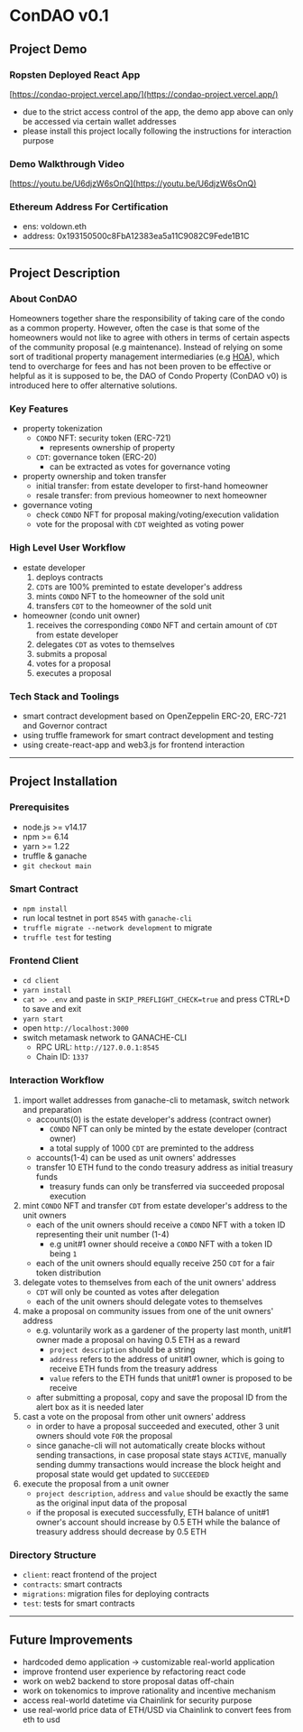 # ConDAO v0.1

## Project Demo

### Ropsten Deployed React App
[https://condao-project.vercel.app/](https://condao-project.vercel.app/)
- due to the strict access control of the app, the demo app above can only be accessed via certain wallet addresses
- please install this project locally following the instructions for interaction purpose

### Demo Walkthrough Video
[https://youtu.be/U6djzW6sOnQ](https://youtu.be/U6djzW6sOnQ)

### Ethereum Address For Certification
- ens: voldown.eth
- address: 0x193150500c8FbA12383ea5a11C9082C9Fede1B1C

---

## Project Description

### About ConDAO
Homeowners together share the responsibility of taking care of the condo as a common property. However, often the case is that some of the homeowners would not like to agree with others in terms of certain aspects of the community proposal (e.g maintenance). Instead of relying on some sort of traditional property management intermediaries (e.g [HOA](https://en.wikipedia.org/wiki/Homeowner_association)), which tend to overcharge for fees and has not been proven to be effective or helpful as it is supposed to be, the DAO of Condo Property (ConDAO v0) is introduced here to offer alternative solutions.

### Key Features
- property tokenization
    - `CONDO` NFT: security token (ERC-721)
        - represents ownership of property 
    - `CDT`: governance token (ERC-20)
        - can be extracted as votes for governance voting 
- property ownership and token transfer
    - initial transfer: from estate developer to first-hand homeowner
    - resale transfer: from previous homeowner to next homeowner
- governance voting
    - check `CONDO` NFT for proposal making/voting/execution validation
    - vote for the proposal with `CDT` weighted as voting power

### High Level User Workflow
- estate developer
    1. deploys contracts
    2. `CDT`s are 100% preminted to estate developer's address
    3. mints `CONDO` NFT to the homeowner of the sold unit
    4. transfers `CDT` to the homeowner of the sold unit
- homeowner (condo unit owner)
    1. receives the corresponding `CONDO` NFT and certain amount of `CDT` from estate developer
    2. delegates `CDT` as votes to themselves
    3. submits a proposal
    4. votes for a proposal
    5. executes a proposal

### Tech Stack and Toolings
- smart contract development based on OpenZeppelin ERC-20, ERC-721 and Governor contract
- using truffle framework for smart contract development and testing
- using create-react-app and web3.js for frontend interaction

---

## Project Installation

### Prerequisites
- node.js >= v14.17
- npm >= 6.14
- yarn >= 1.22
- truffle & ganache
- `git checkout main`

### Smart Contract
- `npm install`
- run local testnet in port `8545` with `ganache-cli`
- `truffle migrate --network development` to migrate
- `truffle test` for testing

### Frontend Client
- `cd client`
- `yarn install`
- `cat >> .env` and paste in `SKIP_PREFLIGHT_CHECK=true` and press CTRL+D to save and exit
- `yarn start`
- open `http://localhost:3000`
- switch metamask network to GANACHE-CLI
    - RPC URL: `http://127.0.0.1:8545`
    - Chain ID: `1337`

### Interaction Workflow
1. import wallet addresses from ganache-cli to metamask, switch network and preparation
    - accounts(0) is the estate developer's address (contract owner)
        - `CONDO` NFT can only be minted by the estate developer (contract owner)
        - a total supply of 1000 `CDT` are preminted to the address
    - accounts(1-4) can be used as unit owners' addresses
    - transfer 10 ETH fund to the condo treasury address as initial treasury funds
        - treasury funds can only be transferred via succeeded proposal execution 
2. mint `CONDO` NFT and transfer `CDT` from estate developer's address to the unit owners
    - each of the unit owners should receive a `CONDO` NFT with a token ID representing their unit number (1-4)
        - e.g unit#1 owner should receive a `CONDO` NFT with a token ID being `1`
    - each of the unit owners should equally receive 250 `CDT` for a fair token distribution
3. delegate votes to themselves from each of the unit owners' address
    - `CDT` will only be counted as votes after delegation
    - each of the unit owners should delegate votes to themselves
4. make a proposal on community issues from one of the unit owners' address
    - e.g. voluntarily work as a gardener of the property last month, unit#1 owner made a proposal on having 0.5 ETH as a reward
        - `project description` should be a string
        - `address` refers to the address of unit#1 owner, which is going to receive ETH funds from the treasury address
        - `value` refers to the ETH funds that unit#1 owner is proposed to be receive
    - after submitting a proposal, copy and save the proposal ID from the alert box as it is needed later
5. cast a vote on the proposal from other unit owners' address
    - in order to have a proposal succeeded and executed, other 3 unit owners should vote `FOR` the proposal
    - since ganache-cli will not automatically create blocks without sending transactions, in case proposal state stays `ACTIVE`, manually sending dummy transactions would increase the block height and proposal state would get updated to `SUCCEEDED`
6. execute the proposal from a unit owner
    - `project description`, `address` and `value` should be exactly the same as the original input data of the proposal
    - if the proposal is executed successfully, ETH balance of unit#1 owner's account should increase by 0.5 ETH while the balance of treasury address should decrease by 0.5 ETH

### Directory Structure
- `client`: react frontend of the project
- `contracts`: smart contracts
- `migrations`: migration files for deploying contracts
- `test`: tests for smart contracts

---

## Future Improvements
- hardcoded demo application -> customizable real-world application
- improve frontend user experience by refactoring react code
- work on web2 backend to store proposal datas off-chain
- work on tokenomics to improve rationality and incentive mechanism
- access real-world datetime via Chainlink for security purpose
- use real-world price data of ETH/USD via Chainlink to convert fees from eth to usd